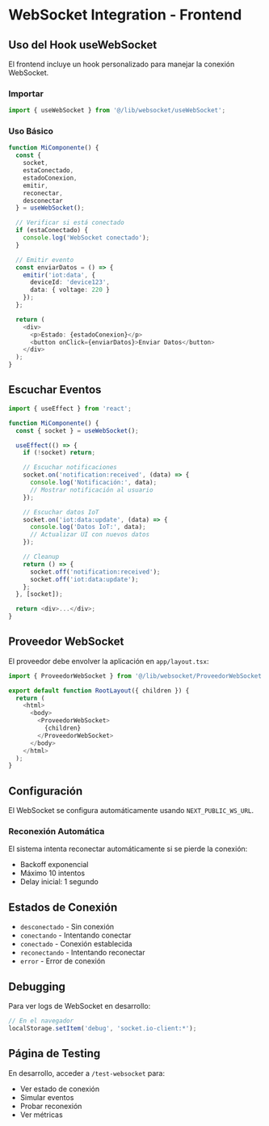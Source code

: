 # WebSocket Integration - Frontend

## Uso del Hook useWebSocket

El frontend incluye un hook personalizado para manejar la conexión WebSocket.

### Importar

```typescript
import { useWebSocket } from '@/lib/websocket/useWebSocket';
```

### Uso Básico

```typescript
function MiComponente() {
  const {
    socket,
    estaConectado,
    estadoConexion,
    emitir,
    reconectar,
    desconectar
  } = useWebSocket();

  // Verificar si está conectado
  if (estaConectado) {
    console.log('WebSocket conectado');
  }

  // Emitir evento
  const enviarDatos = () => {
    emitir('iot:data', {
      deviceId: 'device123',
      data: { voltage: 220 }
    });
  };

  return (
    <div>
      <p>Estado: {estadoConexion}</p>
      <button onClick={enviarDatos}>Enviar Datos</button>
    </div>
  );
}
```

## Escuchar Eventos

```typescript
import { useEffect } from 'react';

function MiComponente() {
  const { socket } = useWebSocket();

  useEffect(() => {
    if (!socket) return;

    // Escuchar notificaciones
    socket.on('notification:received', (data) => {
      console.log('Notificación:', data);
      // Mostrar notificación al usuario
    });

    // Escuchar datos IoT
    socket.on('iot:data:update', (data) => {
      console.log('Datos IoT:', data);
      // Actualizar UI con nuevos datos
    });

    // Cleanup
    return () => {
      socket.off('notification:received');
      socket.off('iot:data:update');
    };
  }, [socket]);

  return <div>...</div>;
}
```

## Proveedor WebSocket

El proveedor debe envolver la aplicación en `app/layout.tsx`:

```typescript
import { ProveedorWebSocket } from '@/lib/websocket/ProveedorWebSocket';

export default function RootLayout({ children }) {
  return (
    <html>
      <body>
        <ProveedorWebSocket>
          {children}
        </ProveedorWebSocket>
      </body>
    </html>
  );
}
```

## Configuración

El WebSocket se configura automáticamente usando `NEXT_PUBLIC_WS_URL`.

### Reconexión Automática

El sistema intenta reconectar automáticamente si se pierde la conexión:
- Backoff exponencial
- Máximo 10 intentos
- Delay inicial: 1 segundo

## Estados de Conexión

- `desconectado` - Sin conexión
- `conectando` - Intentando conectar
- `conectado` - Conexión establecida
- `reconectando` - Intentando reconectar
- `error` - Error de conexión

## Debugging

Para ver logs de WebSocket en desarrollo:

```typescript
// En el navegador
localStorage.setItem('debug', 'socket.io-client:*');
```

## Página de Testing

En desarrollo, acceder a `/test-websocket` para:
- Ver estado de conexión
- Simular eventos
- Probar reconexión
- Ver métricas
